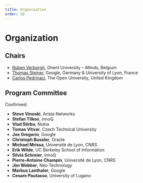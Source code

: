 ```yaml
---
title: Organization
order: 20
---
```


# Organization

## Chairs

- [Ruben Verborgh](http://ruben.verborgh.org/), Ghent University – iMinds, Belgium
- [Thomas Steiner](http://blog.tomayac.com/), Google, Germany & University of Lyon, France
- [Carlos Pedrinaci](https://twitter.com/cpedrinaci), The Open University, United Kingdom

## Program Committee
Confirmed:
- **Steve Vinoski**, Arista Networks
- **Stefan Tilkov**, innoQ
- **Vlad Stirbu**, Nokia
- **Tomas Vitvar**, Czech Technical University
- **Joe Gregorio**, Google
- **Christoph Bussler**, Oracle
- **Michael Mrissa**, Université de Lyon, CNRS
- **Erik Wilde**, UC Berkeley School of Information
- **Silvia Schreier**, innoQ
- **Pierre-Antoine Champin**, Université de Lyon, CNRS
- **Jim Webber**, Neo Technology
- **Markus Lanthaler**, Google
- **Cesare Pautasso**, University of Lugano

